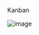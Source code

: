 Kanban

![image](https://github.com/abubakkariiui/kanban/assets/88508599/c84977f3-56e6-43e3-b615-6598869acf5c)
